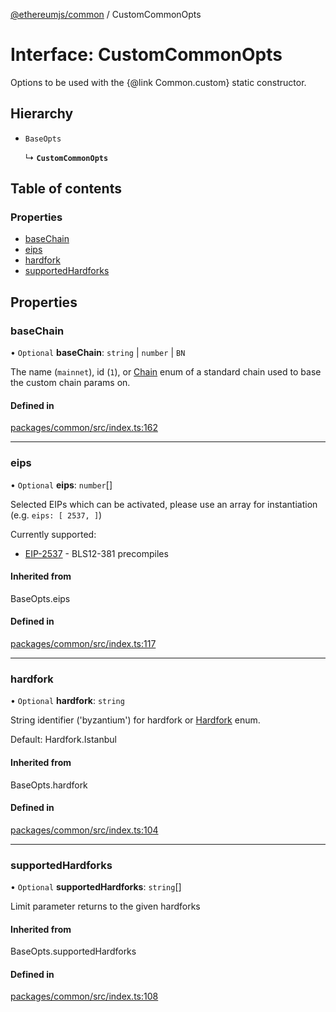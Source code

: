 [@ethereumjs/common](../README.md) / CustomCommonOpts

# Interface: CustomCommonOpts

Options to be used with the {@link Common.custom} static constructor.

## Hierarchy

- `BaseOpts`

  ↳ **`CustomCommonOpts`**

## Table of contents

### Properties

- [baseChain](CustomCommonOpts.md#basechain)
- [eips](CustomCommonOpts.md#eips)
- [hardfork](CustomCommonOpts.md#hardfork)
- [supportedHardforks](CustomCommonOpts.md#supportedhardforks)

## Properties

### baseChain

• `Optional` **baseChain**: `string` \| `number` \| `BN`

The name (`mainnet`), id (`1`), or [Chain](../enums/Chain.md) enum of
a standard chain used to base the custom chain params on.

#### Defined in

[packages/common/src/index.ts:162](https://github.com/ethereumjs/ethereumjs-monorepo/blob/master/packages/common/src/index.ts#L162)

___

### eips

• `Optional` **eips**: `number`[]

Selected EIPs which can be activated, please use an array for instantiation
(e.g. `eips: [ 2537, ]`)

Currently supported:

- [EIP-2537](https://eips.ethereum.org/EIPS/eip-2537) - BLS12-381 precompiles

#### Inherited from

BaseOpts.eips

#### Defined in

[packages/common/src/index.ts:117](https://github.com/ethereumjs/ethereumjs-monorepo/blob/master/packages/common/src/index.ts#L117)

___

### hardfork

• `Optional` **hardfork**: `string`

String identifier ('byzantium') for hardfork or [Hardfork](../enums/Hardfork.md) enum.

Default: Hardfork.Istanbul

#### Inherited from

BaseOpts.hardfork

#### Defined in

[packages/common/src/index.ts:104](https://github.com/ethereumjs/ethereumjs-monorepo/blob/master/packages/common/src/index.ts#L104)

___

### supportedHardforks

• `Optional` **supportedHardforks**: `string`[]

Limit parameter returns to the given hardforks

#### Inherited from

BaseOpts.supportedHardforks

#### Defined in

[packages/common/src/index.ts:108](https://github.com/ethereumjs/ethereumjs-monorepo/blob/master/packages/common/src/index.ts#L108)
